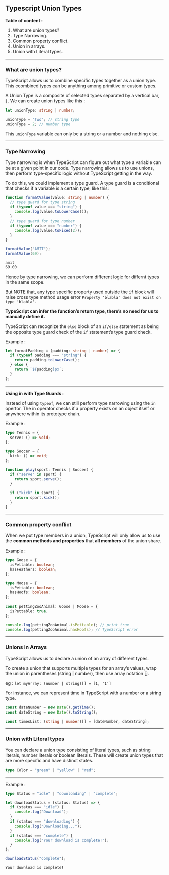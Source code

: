 ## Typescript Union Types

**Table of content :**

1. What are union types?
2. Type Narrowing.
3. Common property conflict.
4. Union in arrays.
5. Union with Literal types.

---

### What are union types?

TypeScript allows us to combine specific types together as a union type. This ccombined types can be anything among primitive or custom types.

A Union Type is a composite of selected types separated by a vertical bar, `|`.
We can create union types like this :

```ts
let unionType: string | number;

unionType = "Two"; // string type
unionType = 2; // number type
```

This `unionType` variable can only be a string or a number and nothing else.

---

### Type Narrowing

Type narrowing is when TypeScript can figure out what type a variable can be at a given point in our code. Type narrowing allows us to use unions, then perform type-specific logic without TypeScript getting in the way.

To do this, we could implement a type guard. A type guard is a conditional that checks if a variable is a certain type, like this:

```ts
function formatValue(value: string | number) {
  // type guard for type string
  if (typeof value === "string") {
    console.log(value.toLowerCase());
  }
  // type guard for type number
  if (typeof value === "number") {
    console.log(value.toFixed(2));
  }
}

formatValue("AMIT");
formatValue(69);
```

```
amit
69.00
```

Hence by type narrowing, we can perform different logic for differnt types in the same scope.

But NOTE that, any type specific property used outside the `if` block will raise cross type method usage error `Property 'blabla' does not exist on type 'blabla'.`

**TypeScript can infer the function’s return type, there’s no need for us to manually define it.**

TypeScript can recognize the `else` block of an `if/else` statement as being the opposite type guard check of the `if` statement’s type guard check.

Example :

```ts
let formatPadding = (padding: string | number) => {
  if (typeof padding === "string") {
    return padding.toLowerCase();
  } else {
    return `${padding}px`;
  }
};
```

---

**Using in with Type Guards :**

Instead of using `typeof`, we can still perform type narrowing using the `in` opertor. The in operator checks if a property exists on an object itself or anywhere within its prototype chain.

Example :

```ts
type Tennis = {
  serve: () => void;
};

type Soccer = {
  kick: () => void;
};

function play(sport: Tennis | Soccer) {
  if ("serve" in sport) {
    return sport.serve();
  }

  if ("kick" in sport) {
    return sport.kick();
  }
}
```

---

### Common property conflict

When we put type members in a union, TypeScript will only allow us to use the **common methods and properties** that **all members** of the union share.

Example :

```ts
type Goose = {
  isPettable: boolean;
  hasFeathers: boolean;
};

type Moose = {
  isPettable: boolean;
  hasHoofs: boolean;
};

const pettingZooAnimal: Goose | Moose = {
  isPettable: true,
};

console.log(pettingZooAnimal.isPettable); // print true
console.log(pettingZooAnimal.hasHoofs); // TypeScript error
```

---

### Unions in Arrays

TypeScript allows us to declare a union of an array of different types.

To create a union that supports multiple types for an array’s values, wrap the union in parentheses (string | number), then use array notation [].

eg : `let myArray: (number | string)[] = [1, '1']`

For instance, we can represent time in TypeScript with a number or a string type.

```ts
const dateNumber = new Date().getTime();
const dateString = new Date().toString();

const timesList: (string | number)[] = [dateNumber, dateString];
```

---

### Union with Literal types

You can declare a union type consisting of literal types, such as string literals, number literals or boolean literals. These will create union types that are more specific and have distinct states.

```ts
type Color = "green" | "yellow" | "red";
```

---

Example :

```ts
type Status = "idle" | "downloading" | "complete";

let downloadStatus = (status: Status) => {
  if (status === "idle") {
    console.log("Download");
  }
  if (status === "downloading") {
    console.log("Downloading...");
  }
  if (status === "complete") {
    console.log("Your download is complete!");
  }
};

downloadStatus("complete");
```

```
Your download is complete!
```

